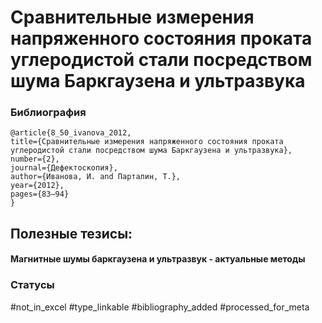 # Сравнительные измерения напряженного состояния проката углеродистой стали посредством шума Баркгаузена и ультразвука

### Библиография
```
@article{8_50_ivanova_2012,
title={Сравнительные измерения напряженного состояния проката углеродистой стали посредством шума Баркгаузена и ультразвука},
number={2},
journal={Дефектоскопия},
author={Иванова, И. and Парталин, Т.},
year={2012},
pages={83–94}
}
```

## Полезные тезисы:

#### Магнитные шумы баркгаузена и ультразвук - актуальные методы


### Статусы
#not_in_excel 
#type_linkable 
#bibliography_added
#processed_for_meta
